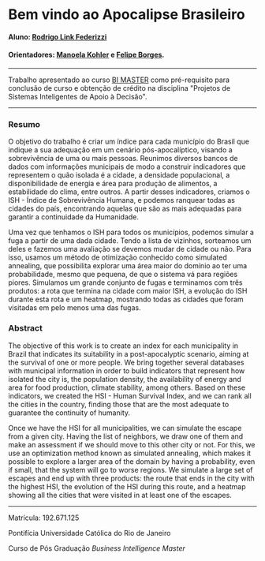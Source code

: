 <!-- antes de enviar a versão final, solicitamos que todos os comentários, colocados para orientação ao aluno, sejam removidos do arquivo -->
# Bem vindo ao Apocalipse Brasileiro

#### Aluno: [Rodrigo Link Federizzi](https://github.com/rodrigolink)
#### Orientadores: [Manoela Kohler](https://github.com/manoelakohler) e [Felipe Borges](https://github.com/link_do_github).

---

Trabalho apresentado ao curso [BI MASTER](https://ica.puc-rio.ai/bi-master) como pré-requisito para conclusão de curso e obtenção de crédito na disciplina "Projetos de Sistemas Inteligentes de Apoio à Decisão".

---

### Resumo

<!-- trocar o texto abaixo pelo resumo do trabalho, em português -->

O objetivo do trabalho é criar um índice para cada município do Brasil que indique a sua adequação em um cenário pós-apocalíptico, visando a sobrevivência de uma ou mais pessoas. Reunimos diversos bancos de dados com informações municipais de modo a construir indicadores que representem o quão isolada é a cidade, a densidade populacional, a disponibilidade de energia e área para produção de alimentos, a estabilidade do clima, entre outros. A partir desses indicadores, criamos o ISH - Índice de Sobrevivência Humana, e podemos ranquear todas as cidades do país, encontrando aquelas que são as mais adequadas para garantir a continuidade da Humanidade.

Uma vez que tenhamos o ISH para todos os municípios, podemos simular a fuga a partir de uma dada cidade. Tendo a lista de vizinhos, sorteamos um deles e fazemos uma avaliação se devemos mudar de cidade ou não. Para isso, usamos um método de otimização conhecido como simulated annealing, que possibilita explorar uma área maior do domínio ao ter uma probabilidade, mesmo que pequena, de que o sistema vá para regiões piores. Simulamos um grande conjunto de fugas e terminamos com três produtos: a rota que termina na cidade com maior ISH, a evolução do ISH durante esta rota e um heatmap, mostrando todas as cidades que foram visitadas em pelo menos uma das fugas.

### Abstract <!-- Opcional! Caso não aplicável, remover esta seção -->

<!-- trocar o texto abaixo pelo resumo do trabalho, em inglês -->

The objective of this work is to create an index for each municipality in Brazil that indicates its suitability in a post-apocalyptic scenario, aiming at the survival of one or more people. We bring together several databases with municipal information in order to build indicators that represent how isolated the city is, the population density, the availability of energy and area for food production, climate stability, among others. Based on these indicators, we created the HSI - Human Survival Index, and we can rank all the cities in the country, finding those that are the most adequate to guarantee the continuity of humanity.

Once we have the HSI for all municipalities, we can simulate the escape from a given city. Having the list of neighbors, we draw one of them and make an assessment if we should move to this other city or not. For this, we use an optimization method known as simulated annealing, which makes it possible to explore a larger area of ​​the domain by having a probability, even if small, that the system will go to worse regions. We simulate a large set of escapes and end up with three products: the route that ends in the city with the highest HSI, the evolution of the HSI during this route, and a heatmap showing all the cities that were visited in at least one of the escapes.

---

Matrícula: 192.671.125

Pontifícia Universidade Católica do Rio de Janeiro

Curso de Pós Graduação *Business Intelligence Master*
